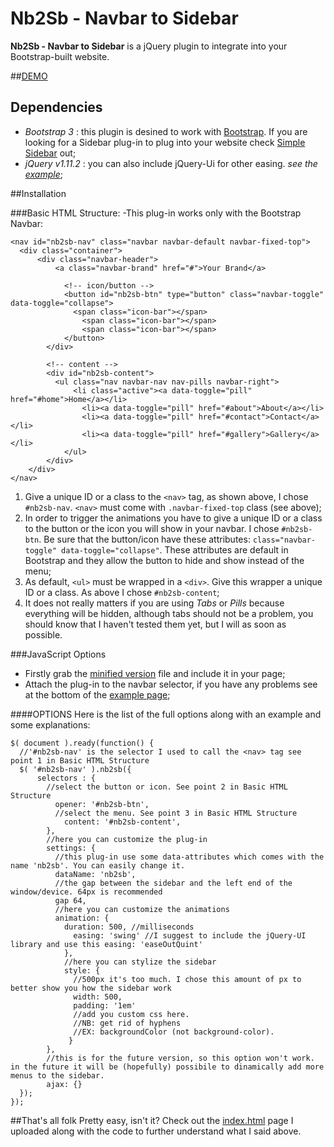 # Nb2Sb - Navbar to Sidebar
**Nb2Sb - Navbar to Sidebar** is a jQuery plugin to integrate into your Bootstrap-built website.

##[DEMO](http://dcdeiv.github.io/nb2sb)

## Dependencies

- *Bootstrap 3* : this plugin is desined to work with [Bootstrap](http://getbootstrap.com/). If you are looking for a Sidebar plug-in to plug into your website check [Simple Sidebar](www.github.com/dcdeiv/simple-sidebar) out;
- *jQuery v1.11.2* : you can also include jQuery-Ui for other easing. *see the [example](index.html)*;

##Installation

###Basic HTML Structure:
-This plug-in works only with the Bootstrap Navbar:

    <nav id="nb2sb-nav" class="navbar navbar-default navbar-fixed-top">
      <div class="container">
    	  <div class="navbar-header">
    		  <a class="navbar-brand" href="#">Your Brand</a>
    			
    			<!-- icon/button -->
    			<button id="nb2sb-btn" type="button" class="navbar-toggle" data-toggle="collapse">
    			  <span class="icon-bar"></span>
    				<span class="icon-bar"></span>
    				<span class="icon-bar"></span> 
    			</button>
    		</div>
    			
    		<!-- content -->
    		<div id="nb2sb-content">
    		  <ul class="nav navbar-nav nav-pills navbar-right">
    			  <li class="active"><a data-toggle="pill" href="#home">Home</a></li>
    				<li><a data-toggle="pill" href="#about">About</a></li>
    				<li><a data-toggle="pill" href="#contact">Contact</a></li>
    				<li><a data-toggle="pill" href="#gallery">Gallery</a></li>
    			</ul>
    		</div>
    	</div>
    </nav>

1. Give a unique ID or a class to the `<nav>` tag, as shown above, I chose `#nb2sb-nav`. `<nav>` must come with `.navbar-fixed-top` class (see above);
2. In order to trigger the animations you have to give a unique ID or a class to the button or the icon you will show in your navbar. I chose `#nb2sb-btn`. Be sure that the button/icon have these attributes: `class="navbar-toggle" data-toggle="collapse"`. These attributes are default in Bootstrap and they allow the button to hide and show instead of the menu;
3. As default, `<ul>` must be wrapped in a `<div>`. Give this wrapper a unique ID or a class. As above I chose `#nb2sb-content`;
4. It does not really matters if you are using *Tabs* or *Pills* because everything will be hidden, although tabs should not be a problem, you should know that I haven't tested them yet, but I will as soon as possible.

###JavaScript Options
- Firstly grab the [minified version](jquery.nb2sb.min.js) file and include it in your page;
- Attach the plug-in to the navbar selector, if you have any problems see at the bottom of the [example page](index.html);

####OPTIONS
Here is the list of the full options along with an example and some explanations:

    $( document ).ready(function() {
      //'#nb2sb-nav' is the selector I used to call the <nav> tag see point 1 in Basic HTML Structure
      $( '#nb2sb-nav' ).nb2sb({
    	  selectors : {
    	    //select the button or icon. See point 2 in Basic HTML Structure
    		  opener: '#nb2sb-btn',
    		  //select the menu. See point 3 in Basic HTML Structure
    			content: '#nb2sb-content',				
    		},
    		//here you can customize the plug-in
    		settings: {
    		  //this plug-in use some data-attributes which comes with the name 'nb2sb'. You can easily change it.
    		  dataName: 'nb2sb',
    		  //the gap between the sidebar and the left end of the window/device. 64px is recommended
    		  gap 64,
    		  //here you can customize the animations
    		  animation: {
    		    duration: 500, //milliseconds
    			  easing: 'swing' //I suggest to include the jQuery-UI library and use this easing: 'easeOutQuint'
    			},
    			//here you can stylize the sidebar
    			style: {
    			  //500px it's too much. I chose this amount of px to better show you how the sidebar work
    			  width: 500,
    			  padding: '1em'
    			  //add you custom css here.
    			  //NB: get rid of hyphens
    			  //EX: backgroundColor (not background-color).
    			 }
    		},
    		//this is for the future version, so this option won't work. in the future it will be (hopefully) possibile to dinamically add more menus to the sidebar.
    		ajax: {}
      });
    });

##That's all folk
Pretty easy, isn't it?
Check out the [index.html](index.html) page I uploaded along with the code to further understand what I said above.
